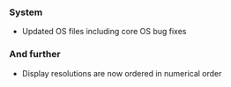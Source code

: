 ### System
- Updated OS files including core OS bug fixes

### And further
- Display resolutions are now ordered in numerical order